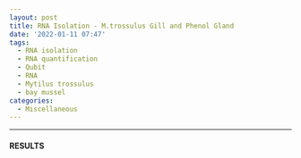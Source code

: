 ```yaml
---
layout: post
title: RNA Isolation - M.trossulus Gill and Phenol Gland
date: '2022-01-11 07:47'
tags: 
  - RNA isolation
  - RNA quantification
  - Qubit
  - RNA
  - Mytilus trossulus
  - bay mussel
categories: 
  - Miscellaneous
---
```




---

#### RESULTS


